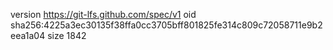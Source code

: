 version https://git-lfs.github.com/spec/v1
oid sha256:4225a3ec30135f38ffa0cc3705bff801825fe314c809c72058711e9b2eea1a04
size 1842
